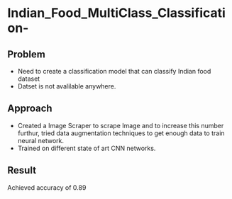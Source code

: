 # Indian_Food_MultiClass_Classification-

## Problem
* Need to create a classification model that can classify Indian food dataset
* Datset is not avalilable anywhere.

## Approach 
* Created a Image Scraper to scrape Image and to increase this number furthur, tried data augmentation techniques to get enough data to train neural network.
* Trained on different state of art CNN networks.

## Result
Achieved accuracy of 0.89

